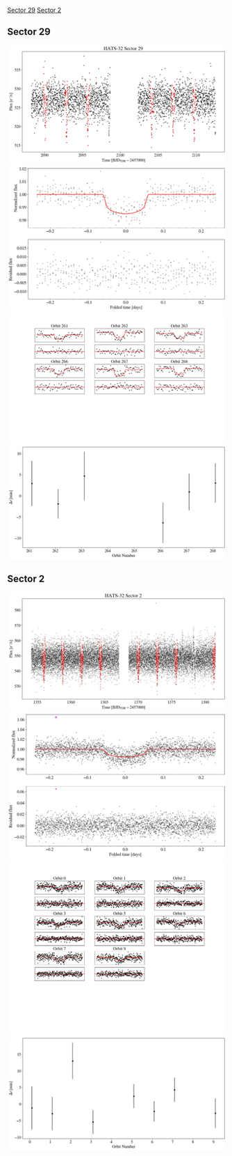 [Sector 29](#sector29)
[Sector 2](#sector2)

<a name = "sector29"></a>
## Sector 29
![alt text](/tt/HATS-32_Sector_29/HATS-32_Sector_29_a_TimeSeries.png)
![alt text](/tt/HATS-32_Sector_29/HATS-32_Sector_29_b_FoldedLightCurve.png)
![alt text](/tt/HATS-32_Sector_29/HATS-32_Sector_29_b_IndividualTransitsWithFit.png)
![alt text](/tt/HATS-32_Sector_29/HATS-32_Sector_29_c_TimingResiduals.png)

<a name = "sector2"></a>
## Sector 2
![alt text](/tt/HATS-32_Sector_2/HATS-32_Sector_2_a_TimeSeries.png)
![alt text](/tt/HATS-32_Sector_2/HATS-32_Sector_2_b_FoldedLightCurve.png)
![alt text](/tt/HATS-32_Sector_2/HATS-32_Sector_2_b_IndividualTransitsWithFit.png)
![alt text](/tt/HATS-32_Sector_2/HATS-32_Sector_2_c_TimingResiduals.png)

